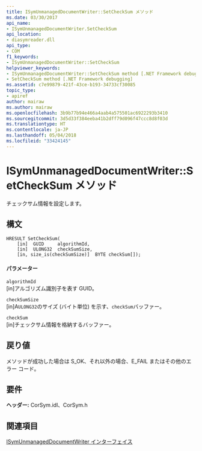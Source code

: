 ```yaml
---
title: ISymUnmanagedDocumentWriter::SetCheckSum メソッド
ms.date: 03/30/2017
api_name:
- ISymUnmanagedDocumentWriter.SetCheckSum
api_location:
- diasymreader.dll
api_type:
- COM
f1_keywords:
- ISymUnmanagedDocumentWriter::SetCheckSum
helpviewer_keywords:
- ISymUnmanagedDocumentWriter::SetCheckSum method [.NET Framework debugging]
- SetCheckSum method [.NET Framework debugging]
ms.assetid: c7e99879-421f-43ce-b193-34733cf30085
topic_type:
- apiref
author: mairaw
ms.author: mairaw
ms.openlocfilehash: 3b9b77b94e466a4aab4a575501ac6922293b3410
ms.sourcegitcommit: 3d5d33f384eeba41b2dff79d096f47ccc8d8f03d
ms.translationtype: HT
ms.contentlocale: ja-JP
ms.lasthandoff: 05/04/2018
ms.locfileid: "33424145"
---
```

# <a name="isymunmanageddocumentwritersetchecksum-method"></a>ISymUnmanagedDocumentWriter::SetCheckSum メソッド
チェックサム情報を設定します。  
  
## <a name="syntax"></a>構文  
  
```  
HRESULT SetCheckSum(  
    [in]  GUID     algorithmId,  
    [in]  ULONG32  checkSumSize,  
    [in, size_is(checkSumSize)]  BYTE checkSum[]);  
```  
  
#### <a name="parameters"></a>パラメーター  
 `algorithmId`  
 [in]アルゴリズム識別子を表す GUID。  
  
 `checkSumSize`  
 [in]A`ULONG32`のサイズ (バイト単位) を示す、`checkSum`バッファー。  
  
 `checkSum`  
 [in]チェックサム情報を格納するバッファー。  
  
## <a name="return-value"></a>戻り値  
 メソッドが成功した場合は S_OK、それ以外の場合、E_FAIL またはその他のエラー コード。  
  
## <a name="requirements"></a>要件  
 **ヘッダー:** CorSym.idl、CorSym.h  
  
## <a name="see-also"></a>関連項目  
 [ISymUnmanagedDocumentWriter インターフェイス](../../../../docs/framework/unmanaged-api/diagnostics/isymunmanageddocumentwriter-interface.md)
